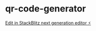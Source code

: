 # qr-code-generator

[Edit in StackBlitz next generation editor ⚡️](https://stackblitz.com/~/github.com/Raiyan007-gb/qr-code-generator)